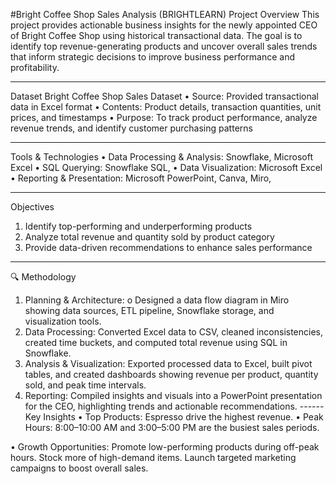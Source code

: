 #Bright Coffee Shop Sales Analysis (BRIGHTLEARN)
Project Overview
This project provides actionable business insights for the newly appointed CEO of Bright Coffee Shop using historical transactional data. The goal is to identify top revenue-generating products and uncover overall sales trends that inform strategic decisions to improve business performance and profitability.
________________________________________
Dataset
Bright Coffee Shop Sales Dataset
•	Source: Provided transactional data in Excel format
•	Contents: Product details, transaction quantities, unit prices, and timestamps
•	Purpose: To track product performance, analyze revenue trends, and identify customer purchasing patterns
________________________________________
 Tools & Technologies
•	Data Processing & Analysis: Snowflake, Microsoft Excel
•	SQL Querying: Snowflake SQL,
•	Data Visualization: Microsoft Excel
•	Reporting & Presentation: Microsoft PowerPoint, Canva, Miro,
________________________________________
Objectives
1.	Identify top-performing and underperforming products
2.	Analyze total revenue and quantity sold by product category
3.	Provide data-driven recommendations to enhance sales performance
________________________________________
🔍 Methodology
1.	Planning & Architecture:
o	Designed a data flow diagram in Miro showing data sources, ETL pipeline, Snowflake storage, and visualization tools.
2.	Data Processing:
	Converted Excel data to CSV, cleaned inconsistencies, created time buckets, and computed total revenue using SQL in Snowflake.
3.	Analysis & Visualization:
	Exported processed data to Excel, built pivot tables, and created dashboards showing revenue per product, quantity sold, and peak time intervals.
4.	Reporting:
	Compiled insights and visuals into a PowerPoint presentation for the CEO, highlighting trends and actionable recommendations.
------Key Insights
•	Top Products: Espresso drive the highest revenue.
•	Peak Hours: 8:00–10:00 AM and 3:00–5:00 PM are the busiest sales periods.

•	Growth Opportunities:
	Promote low-performing products during off-peak hours.
	Stock more of high-demand items.
	Launch targeted marketing campaigns to boost overall sales.
